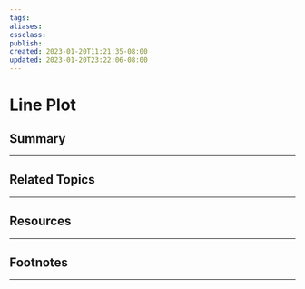 ```yaml
---
tags:
aliases:
cssclass:
publish:
created: 2023-01-20T11:21:35-08:00
updated: 2023-01-20T23:22:06-08:00
---
```

# Line Plot

## Summary

---

## Related Topics

---

## Resources

---

## Footnotes

---